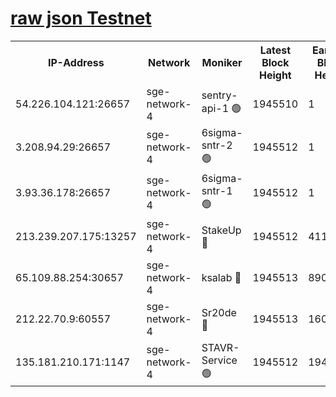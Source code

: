 
[raw json Testnet](https://rpc-check.sget.stavr.tech/sget/rpc-sget-result.json)
=


<table><tr><th>IP-Address</th><th>Network</th><th>Moniker</th><th>Latest Block Height</th><th>Earliest Block Height</th><th>Catching Up</th><th>Tx Index</th><th>Voting Power</th><th>Scan Time</th></tr><tr><td>54.226.104.121:26657</td><td>sge-network-4</td><td>sentry-api-1 🟢</td><td>1945510</td><td>1</td><td>False</td><td>on</td><td>0</td><td>2024-03-10T15:06:03.586412552UTC</td></tr><tr><td>3.208.94.29:26657</td><td>sge-network-4</td><td>6sigma-sntr-2 🟢</td><td>1945512</td><td>1</td><td>False</td><td>on</td><td>0</td><td>2024-03-10T15:06:12.836454938UTC</td></tr><tr><td>3.93.36.178:26657</td><td>sge-network-4</td><td>6sigma-sntr-1 🟢</td><td>1945512</td><td>1</td><td>False</td><td>on</td><td>0</td><td>2024-03-10T15:06:15.469857917UTC</td></tr><tr><td>213.239.207.175:13257</td><td>sge-network-4</td><td>StakeUp 🔴</td><td>1945512</td><td>411001</td><td>False</td><td>off</td><td>100</td><td>2024-03-10T15:06:11.946195233UTC</td></tr><tr><td>65.109.88.254:30657</td><td>sge-network-4</td><td>ksalab 🔴</td><td>1945513</td><td>890001</td><td>False</td><td>off</td><td>2953</td><td>2024-03-10T15:06:17.827066147UTC</td></tr><tr><td>212.22.70.9:60557</td><td>sge-network-4</td><td>Sr20de 🔴</td><td>1945513</td><td>1608978</td><td>False</td><td>on</td><td>104</td><td>2024-03-10T15:06:20.232835617UTC</td></tr><tr><td>135.181.210.171:1147</td><td>sge-network-4</td><td>STAVR-Service 🟢</td><td>1945512</td><td>1942001</td><td>False</td><td>on</td><td>0</td><td>2024-03-10T15:06:12.240018622UTC</td></tr></table>
